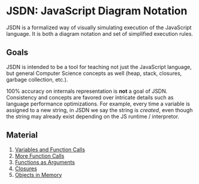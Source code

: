 # JSDN: JavaScript Diagram Notation

JSDN is a formalized way of visually simulating execution of the JavaScript language. It is both a diagram notation and set of simplified execution rules.

## Goals

JSDN is intended to be a tool for teaching not just the JavaScript language, but general Computer Science concepts as well (heap, stack, closures, garbage collection, etc.).

100% accuracy on internals representation is **not** a goal of JSDN. Consistency and concepts are favored over intricate details such as language performance optimizations. For example, every time a variable is assigned to a new string, in JSDN we say the string is *created*, even though the string may already exist depending on the JS runtime / interpretor.

## Material

1. [Variables and Function Calls](learn/functions-1)
2. [More Function Calls](learn/functions-2)
3. [Functions as Arguments](learn/functions-3)
3. [Closures](learn/closures-1)
4. [Objects in Memory](learn/objects-1)
